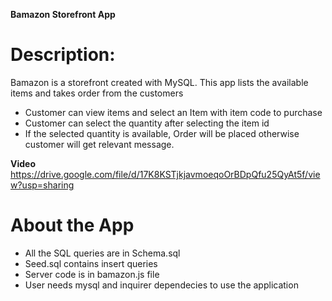 **Bamazon Storefront App**

# Description:
Bamazon is a storefront created with MySQL. This app lists the available items and takes order from the customers

* Customer can view items and select an Item with item code to purchase
* Customer can select the quantity after selecting the item id
* If the selected quantity is available, Order will be placed otherwise customer will get relevant message.

**Video**
https://drive.google.com/file/d/17K8KSTjkjavmoeqoOrBDpQfu25QyAt5f/view?usp=sharing


# About the App
* All the SQL queries are in Schema.sql
* Seed.sql contains insert queries
* Server code is in bamazon.js file
* User needs mysql and inquirer dependecies to use the application
